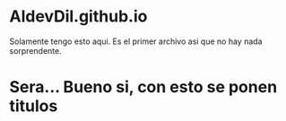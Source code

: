 # AldevDil.github.io
Solamente tengo esto aqui. Es el primer archivo asi que no hay nada sorprendente.
# Sera... Bueno si, con esto se ponen titulos

